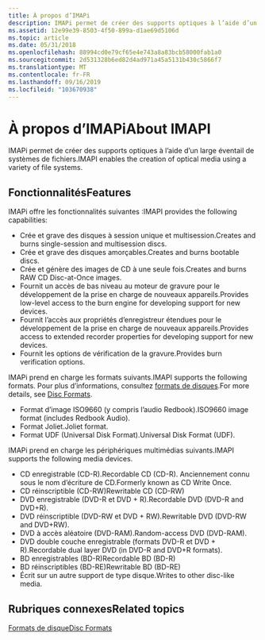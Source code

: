 ```yaml
---
title: À propos d’IMAPi
description: IMAPi permet de créer des supports optiques à l’aide d’un large éventail de systèmes de fichiers.
ms.assetid: 12e99e39-8503-4f50-899a-d1ae69d5106d
ms.topic: article
ms.date: 05/31/2018
ms.openlocfilehash: 88994cd0e79cf65e4e743a8a83bcb58000fab1a0
ms.sourcegitcommit: 2d531328b6ed82d4ad971a45a5131b430c5866f7
ms.translationtype: MT
ms.contentlocale: fr-FR
ms.lasthandoff: 09/16/2019
ms.locfileid: "103670938"
---
```

# <a name="about-imapi"></a><span data-ttu-id="ef9a5-103">À propos d’IMAPi</span><span class="sxs-lookup"><span data-stu-id="ef9a5-103">About IMAPI</span></span>

<span data-ttu-id="ef9a5-104">IMAPi permet de créer des supports optiques à l’aide d’un large éventail de systèmes de fichiers.</span><span class="sxs-lookup"><span data-stu-id="ef9a5-104">IMAPI enables the creation of optical media using a variety of file systems.</span></span>

## <a name="features"></a><span data-ttu-id="ef9a5-105">Fonctionnalités</span><span class="sxs-lookup"><span data-stu-id="ef9a5-105">Features</span></span>

<span data-ttu-id="ef9a5-106">IMAPi offre les fonctionnalités suivantes :</span><span class="sxs-lookup"><span data-stu-id="ef9a5-106">IMAPI provides the following capabilities:</span></span>

-   <span data-ttu-id="ef9a5-107">Crée et grave des disques à session unique et multisession.</span><span class="sxs-lookup"><span data-stu-id="ef9a5-107">Creates and burns single-session and multisession discs.</span></span>
-   <span data-ttu-id="ef9a5-108">Crée et grave des disques amorçables.</span><span class="sxs-lookup"><span data-stu-id="ef9a5-108">Creates and burns bootable discs.</span></span>
-   <span data-ttu-id="ef9a5-109">Crée et génère des images de CD à une seule fois.</span><span class="sxs-lookup"><span data-stu-id="ef9a5-109">Creates and burns RAW CD Disc-at-Once images.</span></span>
-   <span data-ttu-id="ef9a5-110">Fournit un accès de bas niveau au moteur de gravure pour le développement de la prise en charge de nouveaux appareils.</span><span class="sxs-lookup"><span data-stu-id="ef9a5-110">Provides low-level access to the burn engine for developing support for new devices.</span></span>
-   <span data-ttu-id="ef9a5-111">Fournit l’accès aux propriétés d’enregistreur étendues pour le développement de la prise en charge de nouveaux appareils.</span><span class="sxs-lookup"><span data-stu-id="ef9a5-111">Provides access to extended recorder properties for developing support for new devices.</span></span>
-   <span data-ttu-id="ef9a5-112">Fournit les options de vérification de la gravure.</span><span class="sxs-lookup"><span data-stu-id="ef9a5-112">Provides burn verification options.</span></span>

<span data-ttu-id="ef9a5-113">IMAPi prend en charge les formats suivants.</span><span class="sxs-lookup"><span data-stu-id="ef9a5-113">IMAPI supports the following formats.</span></span> <span data-ttu-id="ef9a5-114">Pour plus d’informations, consultez [formats de disques](disc-formats.md).</span><span class="sxs-lookup"><span data-stu-id="ef9a5-114">For more details, see [Disc Formats](disc-formats.md).</span></span>

-   <span data-ttu-id="ef9a5-115">Format d’image ISO9660 (y compris l’audio Redbook).</span><span class="sxs-lookup"><span data-stu-id="ef9a5-115">ISO9660 image format (includes Redbook Audio).</span></span>
-   <span data-ttu-id="ef9a5-116">Format Joliet.</span><span class="sxs-lookup"><span data-stu-id="ef9a5-116">Joliet format.</span></span>
-   <span data-ttu-id="ef9a5-117">Format UDF (Universal Disk Format).</span><span class="sxs-lookup"><span data-stu-id="ef9a5-117">Universal Disk Format (UDF).</span></span>

<span data-ttu-id="ef9a5-118">IMAPi prend en charge les périphériques multimédias suivants.</span><span class="sxs-lookup"><span data-stu-id="ef9a5-118">IMAPI supports the following media devices.</span></span>

-   <span data-ttu-id="ef9a5-119">CD enregistrable (CD-R).</span><span class="sxs-lookup"><span data-stu-id="ef9a5-119">Recordable CD (CD-R).</span></span> <span data-ttu-id="ef9a5-120">Anciennement connu sous le nom d’écriture de CD.</span><span class="sxs-lookup"><span data-stu-id="ef9a5-120">Formerly known as CD Write Once.</span></span>
-   <span data-ttu-id="ef9a5-121">CD réinscriptible (CD-RW)</span><span class="sxs-lookup"><span data-stu-id="ef9a5-121">Rewritable CD (CD-RW)</span></span>
-   <span data-ttu-id="ef9a5-122">DVD enregistrable (DVD-R et DVD + R).</span><span class="sxs-lookup"><span data-stu-id="ef9a5-122">Recordable DVD (DVD-R and DVD+R).</span></span>
-   <span data-ttu-id="ef9a5-123">DVD réinscriptible (DVD-RW et DVD + RW).</span><span class="sxs-lookup"><span data-stu-id="ef9a5-123">Rewritable DVD (DVD-RW and DVD+RW).</span></span>
-   <span data-ttu-id="ef9a5-124">DVD à accès aléatoire (DVD-RAM).</span><span class="sxs-lookup"><span data-stu-id="ef9a5-124">Random-access DVD (DVD-RAM).</span></span>
-   <span data-ttu-id="ef9a5-125">DVD double couche enregistrable (formats DVD-R et DVD + R).</span><span class="sxs-lookup"><span data-stu-id="ef9a5-125">Recordable dual layer DVD (in DVD-R and DVD+R formats).</span></span>
-   <span data-ttu-id="ef9a5-126">BD enregistrables (BD-R)</span><span class="sxs-lookup"><span data-stu-id="ef9a5-126">Recordable BD (BD-R)</span></span>
-   <span data-ttu-id="ef9a5-127">BD réinscriptibles (BD-RE)</span><span class="sxs-lookup"><span data-stu-id="ef9a5-127">Rewritable BD (BD-RE)</span></span>
-   <span data-ttu-id="ef9a5-128">Écrit sur un autre support de type disque.</span><span class="sxs-lookup"><span data-stu-id="ef9a5-128">Writes to other disc-like media.</span></span>

## <a name="related-topics"></a><span data-ttu-id="ef9a5-129">Rubriques connexes</span><span class="sxs-lookup"><span data-stu-id="ef9a5-129">Related topics</span></span>

<dl> <dt>

[<span data-ttu-id="ef9a5-130">Formats de disque</span><span class="sxs-lookup"><span data-stu-id="ef9a5-130">Disc Formats</span></span>](disc-formats.md)
</dt> </dl>

 

 




